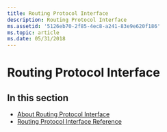 ```yaml
---
title: Routing Protocol Interface
description: Routing Protocol Interface
ms.assetid: '5126eb70-2f85-4ec8-a241-83e9e620f186'
ms.topic: article
ms.date: 05/31/2018
---
```


# Routing Protocol Interface

## In this section

-   [About Routing Protocol Interface](about-routing-protocol-interface.md)
-   [Routing Protocol Interface Reference](routing-protocol-interface-reference.md)

 

 




